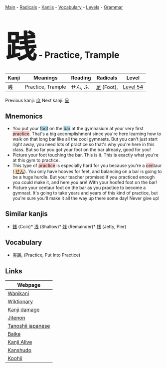 <style> bigfont {font-size: 100px}</style>
[Main](../README.md) -
[Radicals](../radicals.md) -
[Kanjis](../kanjis.md) -
[Vocabulary](../vocabulary.md) -
[Levels](../levels.md) -
[Grammar](../grammar.md)
# <bigfont> 践</bigfont> - Practice, Trample 

| Kanji | Meanings | Reading | Radicals | Level |
| --- | --- | --- | --- | --- |
| 践 | Practice, Trample | せん, ふ | [足](../radicals/足.md) (Foot),  | [Level 54](../levels/wk_level54.md) |

Previous kanji: [庶](庶.md) Next kanji: [呈](呈.md) 

## Mnemonics
 * You put your <span style="background-color:#ADD8E6"> foot</span> on the <span style="background-color:#ADD8E6"> bar</span> at the gymnasium at your very first <span style="background-color:#ffcccb"> practice</span>. That's a big accomplishment since you're here learning how to walk on that long bar like all the cool gymnasts. But you can't just start right away, you need lots of practice so that's why you're here in this class. But so far you got your foot on the bar already, good for you!
* Picture your foot touching the bar. This is it. This is exactly what you're at this gym to practice.
* This type of <span style="background-color:#ffcccb"> practice</span> is especially hard for you because you're a <span style="background-color:#ffcccb"> cen</span>taur (<span style="background-color:#fed8b1"> [せん](https://jisho.org/search/せん)</span>). You only have hooves for feet, and balancing on a bar is going to be a huge hurdle. But your teacher promised if you practiced enough you could make it, and here you are! With your hoofed foot on the bar!
* Picture your centaur foot on the bar as you practice to become a gymnast. It's going to take years and years of this kind of practice, but you're sure you'll make it all the way up there some day! Never give up!


## Similar kanjis
 * [銭](銭.md) (Coin)* [浅](浅.md) (Shallow)* [残](残.md) (Remainder)* [桟](桟.md) (Jetty, Pier)


## Vocabulary
 * [実践](../vocabulary/践.md), (Practice, Put Into Practice)



## Links 

| Webpage |
| --- |
| [Wanikani          ](https://www.wanikani.com/kanji/践) |
| [Wiktionary        ](https://en.wiktionary.org/wiki/践) |
| [Kanji damage      ](http://www.kanjidamage.com/kanji/search?utf8=✓&q=践) |
| [Jitenon           ](https://jitenon.com/kanji/践) |
| [Tanoshii japanese ](https://www.tanoshiijapanese.com/dictionary/kanji.cfm?k=践) |
| [Baike             ](https://baike.baidu.com/item/践) |
| [Kanji Alive       ](https://app.kanjialive.com/践) |
| [Kanshudo          ](https://www.kanshudo.com/searchmn?q=践) |
| [Koohii            ](https://kanji.koohii.com/study/kanji/践) |
